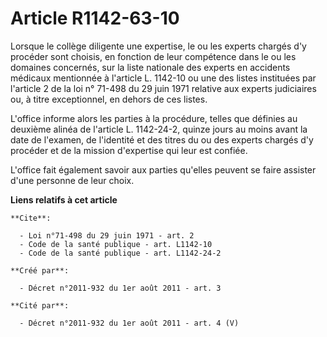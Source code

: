 # Article R1142-63-10

Lorsque le collège diligente une expertise, le ou les experts chargés d'y procéder sont choisis, en fonction de leur
compétence dans le ou les domaines concernés, sur la liste nationale des experts en accidents médicaux mentionnée à l'article
L. 1142-10 ou une des listes instituées par l'article 2 de la loi n° 71-498 du 29 juin 1971 relative aux experts judiciaires
ou, à titre exceptionnel, en dehors de ces listes. 

L'office informe alors les parties à la procédure, telles que définies au deuxième alinéa de l'article L. 1142-24-2, quinze
jours au moins avant la date de l'examen, de l'identité et des titres du ou des experts chargés d'y procéder et de la mission
d'expertise qui leur est confiée. 

L'office fait également savoir aux parties qu'elles peuvent se faire assister d'une personne de leur choix.

**Liens relatifs à cet article**

	**Cite**:

	  - Loi n°71-498 du 29 juin 1971 - art. 2
	  - Code de la santé publique - art. L1142-10
	  - Code de la santé publique - art. L1142-24-2

	**Créé par**:

	  - Décret n°2011-932 du 1er août 2011 - art. 3

	**Cité par**:

	  - Décret n°2011-932 du 1er août 2011 - art. 4 (V)

